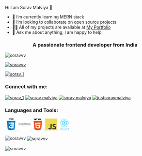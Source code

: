Hi I am Sorav Malviya 👋

- 🌱 I’m currently learning MERN stack
- 👯 I’m looking to collaborate on open source projects
- 👨‍💻 All of my projects are available at [My Portfolio](https://soravmalviya-portfolio.netlify.app/#)
- 💬 Ask me about anything, I am happy to help
  <h3 align="center">A passionate frontend developer from India</h3>

<p align="left"> <img src="https://komarev.com/ghpvc/?username=soravvv&label=Profile%20views&color=0e75b6&style=flat" alt="soravvv" /> </p>

<p align="left"> <a href="https://github.com/ryo-ma/github-profile-trophy"><img src="https://github-profile-trophy.vercel.app/?username=soravvv" alt="soravvv" /></a> </p>

<p align="left"> <a href="https://twitter.com/sorav_1" target="blank"><img src="https://img.shields.io/twitter/follow/sorav_1?logo=twitter&style=for-the-badge" alt="sorav_1" /></a> </p>

<h3 align="left">Connect with me:</h3>
<p align="left">
<a href="https://twitter.com/sorav_1" target="blank"><img align="center" src="https://raw.githubusercontent.com/rahuldkjain/github-profile-readme-generator/master/src/images/icons/Social/twitter.svg" alt="sorav_1" height="30" width="40" /></a>
<a href="https://linkedin.com/in/sorav malviya" target="blank"><img align="center" src="https://raw.githubusercontent.com/rahuldkjain/github-profile-readme-generator/master/src/images/icons/Social/linked-in-alt.svg" alt="sorav malviya" height="30" width="40" /></a>
<a href="https://fb.com/sorav malviya" target="blank"><img align="center" src="https://raw.githubusercontent.com/rahuldkjain/github-profile-readme-generator/master/src/images/icons/Social/facebook.svg" alt="sorav malviya" height="30" width="40" /></a>
<a href="https://instagram.com/justsoravmalviya" target="blank"><img align="center" src="https://raw.githubusercontent.com/rahuldkjain/github-profile-readme-generator/master/src/images/icons/Social/instagram.svg" alt="justsoravmalviya" height="30" width="40" /></a>
</p>

<h3 align="left">Languages and Tools:</h3>
<p align="left"> <a href="https://www.w3schools.com/css/" target="_blank" rel="noreferrer"> <img src="https://raw.githubusercontent.com/devicons/devicon/master/icons/css3/css3-original-wordmark.svg" alt="css3" width="40" height="40"/> </a> <a href="https://expressjs.com" target="_blank" rel="noreferrer"> <img src="https://raw.githubusercontent.com/devicons/devicon/master/icons/express/express-original-wordmark.svg" alt="express" width="40" height="40"/> </a> <a href="https://www.w3.org/html/" target="_blank" rel="noreferrer"> <img src="https://raw.githubusercontent.com/devicons/devicon/master/icons/html5/html5-original-wordmark.svg" alt="html5" width="40" height="40"/> </a> <a href="https://developer.mozilla.org/en-US/docs/Web/JavaScript" target="_blank" rel="noreferrer"> <img src="https://raw.githubusercontent.com/devicons/devicon/master/icons/javascript/javascript-original.svg" alt="javascript" width="40" height="40"/> </a> <a href="https://reactjs.org/" target="_blank" rel="noreferrer"> <img src="https://raw.githubusercontent.com/devicons/devicon/master/icons/react/react-original-wordmark.svg" alt="react" width="40" height="40"/> </a> </p>

<p><img align="left" src="https://github-readme-stats.vercel.app/api/top-langs?username=soravvv&show_icons=true&locale=en&layout=compact" alt="soravvv" /></p>

<p>&nbsp;<img align="center" src="https://github-readme-stats.vercel.app/api?username=soravvv&show_icons=true&locale=en" alt="soravvv" /></p>

<p><img align="center" src="https://github-readme-streak-stats.herokuapp.com/?user=soravvv&" alt="soravvv" /></p>

